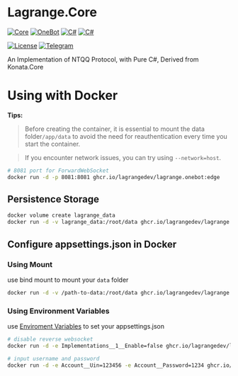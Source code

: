 # Lagrange.Core

[![Core](https://img.shields.io/badge/Lagrange-Core-blue)](#)
[![OneBot](https://img.shields.io/badge/Lagrange-OneBot-blue)](#)
[![C#](https://img.shields.io/badge/Core-%20.NET_6-blue)](#)
[![C#](https://img.shields.io/badge/OneBot-%20.NET_7-blue)](#)

[![License](https://img.shields.io/static/v1?label=LICENSE&message=GPL-3.0&color=lightrey)](#)
[![Telegram](https://img.shields.io/endpoint?url=https%3A%2F%2Ftelegram-badge-4mbpu8e0fit4.runkit.sh%2F%3Furl%3Dhttps%3A%2F%2Ft.me%2F%2B6HNTeJO0JqtlNmRl)](https://t.me/+6HNTeJO0JqtlNmRl)

An Implementation of NTQQ Protocol, with Pure C#, Derived from Konata.Core


# Using with Docker

**Tips:**

>Before creating the container, it is essential to mount the data folder`/app/data` to avoid the need for reauthentication every time you start the container.

> If you encounter network issues, you can try using `--network=host`.

```bash
# 8081 port for ForwardWebSocket
docker run -d -p 8081:8081 ghcr.io/lagrangedev/lagrange.onebot:edge
```

## Persistence Storage

```bash
docker volume create lagrange_data
docker run -d -v lagrange_data:/root/data ghcr.io/lagrangedev/lagrange.onebot:edge
```

## Configure appsettings.json in Docker

### Using Mount

use bind mount to mount your `data` folder		
```bash
docker run -d -v /path-to-data:/root/data ghcr.io/lagrangedev/lagrange.onebot:edge
```

### Using Environment Variables

use [Enviroment Variables](https://learn.microsoft.com/en-us/aspnet/core/fundamentals/configuration/?view=aspnetcore-7.0#naming-of-environment-variables) to set your appsettings.json
```bash
# disable reverse websocket
docker run -d -e Implementations__1__Enable=false ghcr.io/lagrangedev/lagrange.onebot:edge
```

```bash
# input username and password
docker run -d -e Account__Uin=123456 -e Account__Password=1234 ghcr.io/lagrangedev/lagrange.onebot:edge
```